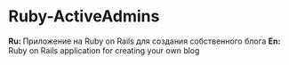 <h1>Ruby-ActiveAdmins</h1>
<b>Ru: </b> Приложение на Ruby on Rails для создания собственного блога
<b>En: </b> Ruby on Rails application for creating your own blog
